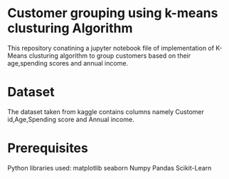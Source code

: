 
# Customer grouping using k-means clusturing Algorithm
This repository conatining a jupyter notebook file of implementation of K-Means clusturing algorithm to group customers based on their age,spending scores and annual income.

# Dataset
The dataset taken from kaggle contains columns namely Customer id,Age,Spending score and Annual income.

# Prerequisites
Python libraries used:
matplotlib
seaborn
Numpy
Pandas
Scikit-Learn
